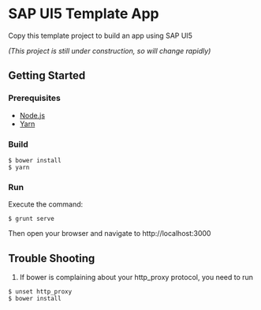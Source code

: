 # SAP UI5 Template App
Copy this template project to build an app using SAP UI5

_(This project is still under construction, so will change rapidly)_

## Getting Started

### Prerequisites
* [Node.js](https://nodejs.org/en/)
* [Yarn](https://yarnpkg.com)

### Build
```shell script
$ bower install
$ yarn
```

### Run
Execute the command:
```shell script
$ grunt serve
```

Then open your browser and navigate to http://localhost:3000

## Trouble Shooting
1. If bower is complaining about your http_proxy protocol, you need to run
```shell script
$ unset http_proxy
$ bower install
```